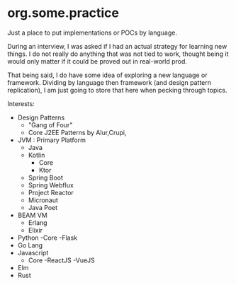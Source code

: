 # org.some.practice
Just a place to put implementations or POCs by language. 

During an interview, I was asked if I had an actual strategy for learning new things. I do not really do anything that was not tied to work, thought being it would only matter if it could be proved out in real-world prod.

That being said, I do have some idea of exploring a new language or framework. Dividing by language then framework (and design pattern replication), I am just going to store that here when pecking through topics.

Interests:
- Design Patterns
    - "Gang of Four"
    - Core J2EE Patterns by Alur,Crupi, 
- JVM : Primary Platform
  - Java
  - Kotlin
    - Core
    - Ktor
  - Spring Boot
  - Spring Webflux
  - Project Reactor
  - Micronaut
  - Java Poet
- BEAM VM
  - Erlang
  - Elixir
- Python
  -Core
  -Flask
- Go Lang
- Javascript
  - Core
  -ReactJS
  -VueJS
- Elm
- Rust
